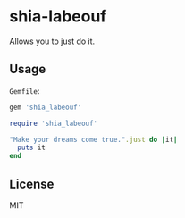 # shia-labeouf

Allows you to just do it.

## Usage

`Gemfile`:

```ruby
gem 'shia_labeouf'
```

```ruby
require 'shia_labeouf'

"Make your dreams come true.".just do |it|
  puts it
end
```

## License

MIT
